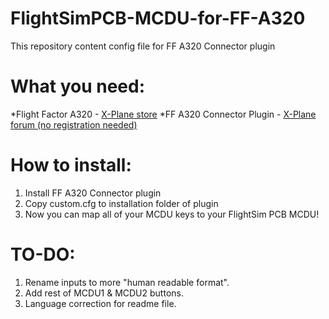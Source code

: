 # FlightSimPCB-MCDU-for-FF-A320
This repository content config file for FF A320 Connector plugin

# What you need:
*Flight Factor A320 - [X-Plane store](http://store.x-plane.org/A320-Ultimate_p_688.html) 
*FF A320 Connector Plugin - [X-Plane forum (no registration needed)](https://forums.x-plane.org/index.php?/forums/topic/133133-a320-connector-plugin-joystick-mappings-commands-datarefs-winmac/) 

# How to install:
1. Install FF A320 Connector plugin 
2. Copy custom.cfg to installation folder of plugin
3. Now you can map all of your MCDU keys to your FlightSim PCB MCDU!


# TO-DO:
1. Rename inputs to more "human readable format".
2. Add rest of MCDU1 & MCDU2 buttons.
3. Language correction for readme file.
